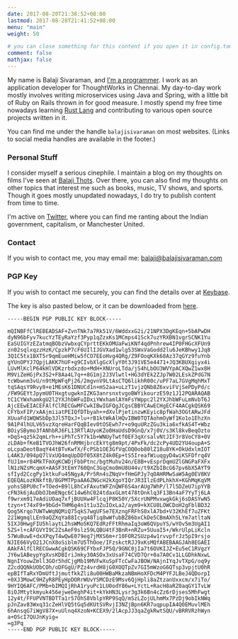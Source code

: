 ```yaml
---
date: 2017-08-20T21:38:52+08:00
lastmod: 2017-08-28T21:41:52+08:00
menu: "main"
weight: 50

# you can close something for this content if you open it in config.toml.
comment: false
mathjax: false
---
```


My name is Balaji Sivaraman, and [I'm a
programmer](https://github.com/balajisivaraman/). I work as an
application developer for ThoughtWorks in Chennai. My day-to-day work
mostly involves writing microservices using Java and Spring, with a
little bit of Ruby on Rails thrown in for good measure. I mostly spend
my free time nowadays learning [Rust Lang](https://www.rust-lang.org/)
and contributing to various open source projects written in it.

You can find me under the handle `balajisivaraman` on most websites.
(Links to social media handles are available in the footer.)

### Personal Stuff

I consider myself a serious cinephile. I maintain a blog on my
thoughts on films I've seen at [Balaji
Thots](https://www.balajithots.com). Over there, you can also find my
thoughts on other topics that interest me such as books, music, TV
shows, and sports. Though it goes mostly unupdated nowadays, I do try
to publish content from time to time.

I'm active on [Twitter](https://twitter.com/balajisivaraman), where
you can find me ranting about the Indian government, capitalism, or
Manchester United.

### Contact

If you wish to contact me, you may email me:
[balaji@balajisivaraman.com](mailto:balaji@balajisivaraman.com)

### PGP Key

If you wish to contact me securely, you can find the details over at
[Keybase](https://keybase.io/balajisivaraman).

The key is also pasted below, or it can be downloaded from
[here](../balajisivaraman.asc).

```pgp
-----BEGIN PGP PUBLIC KEY BLOCK-----

mQINBFfClREBEADSAF+ZvnTNk7a7Rk51V/6WddxxG2i/21NPX3DgKEqn+5bAPwDH
dyN96bFyv7kucYzTEyRaYzf3Pyp1qZzxKs1MCmps41Sck7uzYRXBN1vgrSCNK1Yu
EaSUIGYzEZatmqBObzVwbxqCYprttEKkOMUaFwiKNf4qdPnhrew4IP0FHGcXFUn9
zn02sqlxqzzHzK/CpzkP7cF6UIlIJGVXad1wlg53SWxVaGodd2lu6JeKBhwy1Jq8
3Q1C5tx1BXT5r9qmEueHMiw5fCO7EEoHvg4QRg/Z9FOoqKXk68Az37qGYz9fuYnb
gYUnOPYJ7QpjLAKK7hUF+g9CIvbXlgGcXlyY0t3J91VE5e4471+JQ3KBUXgiyx4i
LUvMlKclP64kHlVDKzrbdxzdo+MdH+XNUroLTda/jS4hLbOU3WVYpACXQwZ1wx8H
M9ViZeHGjPx3S2+F8Aa4L7q++8G1mj2J3Vlwtl+HG3dYEk2ZJp7W02LEskZPdG7N
tcWbwnm3vU/n9tMpWFqPj26/2mgvnV9LtAsCTQ6likhR00c/uPF7aL7GVgMqhMxT
tqSAqsY9Rvy8+e1MEsK61DNUCd1n+mS2aa+uLzT1vjzQNb8Z6xviFVjSePDyPd/c
/FW9GEYtJpymU0THxgtugwknIZKG3anrsnxtvgoBWYikourzE59z1J12PQARAQAB
tC1CYWxhamkgU2l2YXJhbWFuIDxiYWxhamlAYmFsYWppc2l2YXJhbWFuLmNvbT6J
AjcEEwEIACEFAlfClRECGwMFCwkIBwIGFQgJCgsCBBYCAwECHgECF4AACgkQSK69
CFYbxFIP/xAAjmiiatPEIQfDTbyah++dXvlPjetinzwKEyic8pfWah3OGtARwJFd
XUuaFd1WQWSbDp3Jl5TQxJ+lu+rB1ktWkAlHQvIBW0TQTAohmOyWf1Ko1o1EhzXn
9A1P4lhULV65vzXqreHarFQqBIev0tOSEwh7r+o9quURzZGu3kia6xfkAS4T+Wbz
BOiySBymo3fANhbRJ6FL13RTlAUyoKZo0HaUdsD9GnQ/x7j0V/s3Kl8kvBeqOzto
+DqS+qz5k2qmLrh++iPhTc5Y7k1b+WNUyTwtf0EF3qXrsalvNtJIF3r8VoCY8+0V
zLDAb+fKeB1TVOJhW26fnRMHjbrcEkYtg8m9pt/4PxFk/dc2cPy4UD2YU4oupA+S
oLcpaDeotBaqY44tBTvKwfX/FcPSb1OE3GfVqCOQ0ob80lZ18u8YK+OkUdxlmIOT
L4AK3/094pQ7lVxUQ4mqUpDDf05X8tZ4k0Ep+tS5IreafWiuqgyD4wiKSFDfrq4V
fUJ1m+r84MkTFmXgKCWDjFbbPtnc/bgtMuhv24n/E8B+vEsprDqmUZlGNGPaFXFx
lN1zNZsMcqmX+AASF3tEmY760QnC3GqCmo0mU8U44v/t9XZbIBcG67pv6bX5AYT9
sfIyd2CcgPy1ktkuFu45NgyA/Pr5Rn4sZNqV+fHmGPJy7qOAHRMwSaW5Ag0EV8KV
EQEQALozKNkftB/BGPMTPpaAA6ZNGcH2kXgoYIQrJR3IlzEdPLhkhX+KGhMqKqVM
yohsSBPU0cT+TOed+B9lL8hCxFAxutWFZnQWF6S4arAUg7WhP/l7l5DZeU7ipYYB
cFN3k6jAuDbOJbmENgc6C14w6hC024tdaxGLmt478tOnklq3F13Bn4aF7YyTj6LA
f9wrxm917eAdiUOaq7xfjBUUXw4FlcqjP8K50Y/5XcrUNPMvxwgkGkj6sDASYwN5
tzyn+t74xF9+9bGd+THM6g4n1t1u3ZuIOxLa2/aym9+kXCU8LOWCDoH2gFblBD32
Qog5Krqo7UWTwWqNQMiQ75qkS7wgUFSe7EXzngFRFhS0xlA7bd+V32KhEf7uZFKt
221WgmqlLEn9aQZXqYa88Icyq48Tiq8wWfubBZ86bxCkDe5CBmAXh5LYm7atltaN
5IXJ0HwgFIU5hlaytL2hsWMo5KQ7EdRzFFtRhmaIq3oW6QVpuYS/wYOv5m3UgAI1
5ZS+l+cAFGVYI9C2ZsAeF9slz59LQBU4tF3BnR+nRZu+5UuaI5+/WkrUlpLiKcln
57WuBuwE+dxXPqyT4wQwE079eg7jMXS6m+r10FOR2SUzp4w1rvvpfrJz5pI9rsjo
NJIE66VyO21JCnX8oSiblm7U5ThOoe/IFzskctRJJ9xKsMQfABEBAAGJAh8EGAEI
AAkFAlfClRECGwwACgkQSK69CFYbxFJP5Q/9GNC0jIa7t6OVKIJZ+Eu5eC1RVgzY
JY6w1ABeypYgXvsKDBIriJmky30ASOx3xUsaF74CVD7Qr+0a7A0Cv1LLGDhkNxwL
NgnIYouwZmll3GOr5hdCjgMb19MVFwXuSpFTcCwFaJBOW/NAjnIYqJvTXpG/oq9y
Z2cdQQNkUObCOh/oDFGgU/PZz4vrdH8jG0XOQTpZv7GI5mWzoG6QTsp3vpjtU0hR
epBIfTaRxYDmUftJjmutfkkZli8u00HWBaMkzaNBmHoXFDcM4PYFJLBeJ4QDorpI
+0XJ3MowC9HZyR8PEyHpDORrWUvYSMCDzE9Msv6QjHpli8aZtzanUxxcm/x7iTo/
9HYIQ6AFC/PMb+bIMQIjRhA1ryuPc1LU0odY86w+LYctL+RacH8aRZ0aqGY1TvLW
8iOJMtytkmyuk456ejweDeghP4it+kYkHN3Lysr3g3k6Bn4cZz6rDjses5MhFwgt
12y4t/FFUPVNTBDTTa1r57OhS8VblpYRP9SqQ/mSzLZojULhmMx7PzDj9obIkNWq
pJnZav83Wxq31cZeHlVQ5tGq5dKUtSVRvjI3NZjBpn6KR7uqpupIA4Q0EMuvlMEh
6hAnsqG7iWgV87X+uUlnq4XzoN+KCEX9/2lAcpJJ3qaZgkRwtSQU/vBRRVRzhWyn
a+OScI7QUJnKyig=
=g3Pq
-----END PGP PUBLIC KEY BLOCK-----
```
